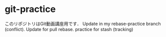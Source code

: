 # git-practice
このリポジトリはGit動画講座用です．
Update in my rebase-practice branch (conflict).
Update for pull rebase.
practice for stash (tracking)
